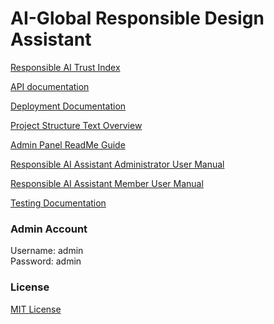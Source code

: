 # AI-Global Responsible Design Assistant

[Responsible AI Trust Index](http://162.246.157.168/)

[API documentation](docs/API.md)

[Deployment Documentation](docs/Deployment&#32;Document.md)

[Project Structure Text Overview](docs/project_structure.md)

[Admin Panel ReadMe Guide](docs/admin_guide.md)

[Responsible AI Assistant Administrator User Manual](docs/Responsible%20AI%20Assistant%20Administrator%20User%20Manual.pdf)

[Responsible AI Assistant Member User Manual](docs/Responsible%20AI%20Assistant%20Member%20User%20Manual.pdf)

[Testing Documentation](docs/Testing%20Document.pdf)

### Admin Account 

Username: admin\
Password: admin


### License

[MIT License](LICENSE)
